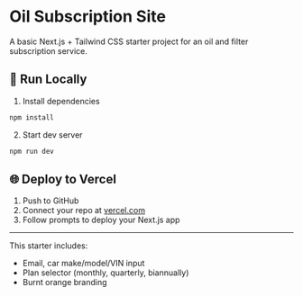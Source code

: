 # Oil Subscription Site

A basic Next.js + Tailwind CSS starter project for an oil and filter subscription service.

## 🚀 Run Locally

1. Install dependencies  
```bash
npm install
```

2. Start dev server  
```bash
npm run dev
```

## 🌐 Deploy to Vercel

1. Push to GitHub
2. Connect your repo at [vercel.com](https://vercel.com)
3. Follow prompts to deploy your Next.js app

---

This starter includes:
- Email, car make/model/VIN input
- Plan selector (monthly, quarterly, biannually)
- Burnt orange branding